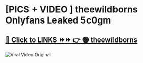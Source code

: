 
 # [PICS + VIDEO ] theewildborns Onlyfans Leaked 5c0gm

## <h2><a href="https://clipsfans.com/theewildborns&ref=git">🔗 Click to LINKS ⏩⏩ 👉 🟢 theewildborns </a></h2>

<a href="https://clipsfans.com/theewildborns&ref=git" rel="nofollow" data-target="animated-image.originalLink"><img src="https://i.ibb.co.com/xMMVF88/686577567.gif" alt="Viral Video Original" style="max-width: 100%; display: inline-block;" data-target="animated-image.originalImage"></a>

